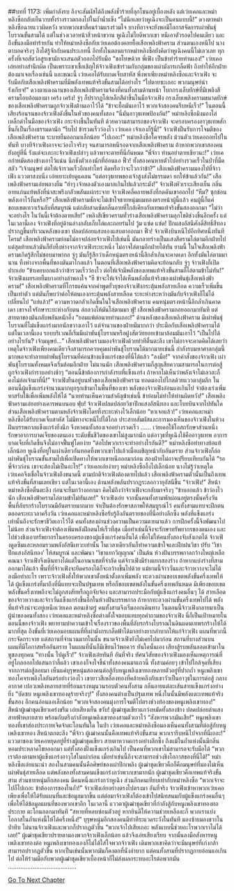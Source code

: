 ##บทที่ 1173: เพิ่มกำลังรบ
ถึงจะสัมผัสได้ถึงพลังชั่วร้ายที่ลุกโชนอยู่เบื้องหลัง แต่เว่ยเคอและหม่าหลิงซือกลับเย็นวาบทั้งร่างราวตกลงไปในถ้ำน้ำแข็ง
“ไม่นึกเลยว่าหูเฉิงจะเป็นคนแบบนี้!”
ดวงตาหม่าหลิงซือฉายแววผิดหวัง
หากพวกเขาสี่คนร่วมแรงร่วมใจ บางทีอาจจะยังพอมีโอกาสจัดการเผ่าพันธุ์โบราณขั้นสามได้ แต่ในช่วงเวลาหน้าสิ่วหน้าขวาน หูเฉิงไม่ไยดีพวกเขา หนีเอาตัวรอดไปคนเดียว และถึงขั้นลงมือทำร้ายกัน ทำให้หม่าหลิงซือกับเว่ยเคอต้องคอยยื้อเสือเพลิงฟ้าคราม ส่วนตนเองหนีไป
นางตาบอดจริงๆ ถึงได้รู้จักกับคนประเภทนี้ อีกทั้งในตอนแรกหม่าหลิงซือยังคิดว่าหูเฉิงคนนี้ไม่เลวเลย ทุกครั้งที่เจอสัตว์อสูรเขามักจะเสนอตัวออกไปรับมือ
“ขอโทษด้วย พี่เฟิง เป็นข้าทำร้ายท่านเอง!”
เว่ยเคอเอ่ยอย่างสำนึกผิด เป็นเพราะเขาเชื้อเชิญให้จ้าวเฟิงเข้าร่วมกับกลุ่มของเผ่ามังกรเกล็ดฟ้า ถึงทำให้อีกฝ่ายต้องมาเจอเรื่องเช่นนี้
และขณะนี้ เว่ยเคอได้รับบาดเจ็บสาหัส พึ่งพาเพียงหม่าหลิงซือและจ้าวเฟิง จะรับมือกับเสือเพลิงฟ้าครามที่มีพลังเทพแท้จริงขั้นสามได้อย่างไร
“ไปตายซะเถอะ พวกมนุษย์น่ารังเกียจ!”
ดวงตาแดงฉานของเสือเพลิงฟ้าครามจ้องที่คนทั้งสามด้านหน้า โบกกรงเล็บยักษ์ที่มีเพลิงสีครามโอบล้อมลงมา
เคร้ง เคร้ง!
จู่ๆ ก็ปรากฏโล่เหล็กสีดำขึ้นในมือจ้าวเฟิง กรงเล็บเพลิงครามขนาดยักษ์ของเสือเพลิงฟ้าครามถูกจ้าวเฟิงต้านเอาไว้ได้
“ข้าจะยื้อมันเอาไว้ พวกเจ้าสองคนรีบหนีเร็ว!”
ในตอนนี้ เสียงร้อนรนของจ้าวเฟิงดังขึ้นในหัวของคนทั้งสอง
“นี่มันอาวุธเทพป้องกัน!”
หม่าหลิงซือมิงมองโล่เหล็กดำในมือของจ้าวเฟิง กระจ่างขึ้นในทันที
ด้วยความสามารถของจ้าวเฟิง จะครอบครองอาวุธเทพสักชิ้นก็เป็นเรื่องธรรมดานัก
“รีบไป ข้ารวดเร็วว่องไว เว่ยเคอ เจ้าเองก็รู้นี่!”
จ้าวเฟิงฝืนรับการโจมตีของเสือเพลิงฟ้าคราม ระบายยิ้มออกมาเล็กน้อย
“ไปเถอะ!”
หม่าหลิงซือโคจรพลัง ม้วนตัวเว่ยเคอถอยไปในทันที
บางทีจ้าวเฟิงอาจจะว่องไวจริงๆ จนสามารถหนีรอดจากเสือเพลิงฟ้าคราม ถ้าหากพวกเขาสองคนยังอยู่ที่นี่ รังแต่จะเกะกะจ้าวเฟิงเปล่าๆ แล้วพาจะตายที่นี่กันหมด
“พี่จ้าว ท่านอย่าตายเชียวนะ!”
เว่ยเคอกำหมัดสองข้างเอาไว้แน่น นึกชังตัวเองนักที่อ่อนแอ
ฟิ้ว!
ทั้งสองคนหายตัวไปอย่างรวดเร็วในป่าที่มืดสลัว
“เจ้ามนุษย์ ต่อให้เจ้ารวดเร็วอีกเท่าไหร่ คิดหรือว่าจะไวกว่าข้า?”
เสือเพลิงฟ้าครามมองไปที่จ้าวเฟิง แววตาสงบนิ่ง เอ่ยเยาะเย้ยดูแคลน
“แต่อาวุธเทพของเจ้าสูงส่งไม่ธรรมดา ยกให้ข้าแล้วกัน!”
เสือเพลิงฟ้าครามเอ่ยพลางยิ้ม
“ฮ่าๆ เจ้าหลงตัวเองมากเกินไปแล้วกระมัง!”
จ้าวเฟิงหัวเราะเสียงเย็น กลิ่นอายแก่นแท้พลังที่น่าสะพรึงกลัวพลันแผ่กระจาย จ้าวเฟิงคลี่คลายพลังที่กดดันเขาออกไป
“หืม? ซุกซ่อนพลังเอาไว้งั้นหรือ?”
เสือเพลิงฟ้าครามชักจะไม่เข้าใจชายหนุ่มผมทองตรงหน้าผู้นี้แล้ว คนผู้นี้ก็แค่ขอบเขตเทวาเร้นลับที่สมบูรณ์ แต่กลับสาดซัดกลิ่นอายที่ใกล้เคียงกับเทพแท้จริงขั้นสองออกมา
“ไม่ว่าจะอย่างไร ในวันนี้เจ้าต้องตายเสีย!”
เพลิงสีเขียวครามทั่วร่างเสือเพลิงฟ้าครามลุกโชติช่วงขึ้นอีกครั้ง
แต่ในเวลานี้เอง จ้าวเฟิงที่อยู่ด้านล่างกลับเก็บโล่และถอยร่นไป
วู้ม แซ่ด แซ่ด!
ปีกแสงอัสนีศักดิ์สิทธิ์สีทองปรากฏขึ้นบริเวณหลังของเขา ปลดปล่อยแสงทองแสบตาออกมา
ฟิ้ว!
จ้าวเฟิงบินหนีไปอีกทิศหนึ่งทันที
โครม!
เสือเพลิงฟ้าครามย่อมไม่อาจปล่อยจ้าวเฟิงไปเช่นนี้ มันกลายร่างเป็นแสงสีครามไล่ตามอีกฝ่ายไป
แต่สุดท้ายแล้วมันก็ยังทิ้งห่างจากจ้าวเฟิงระยะหนึ่ง ไม่อาจไล่ตามอีกฝ่ายได้ทัน
ยามนี้ ในใจเสือเพลิงฟ้าครามเกิดรู้สึกไม่ชอบมาพากล จู่ๆ มันก็รู้สึกว่าเด็กหนุ่มตรงหน้านี้ลึกล้ำเกินจะคาดเดา อีกทั้งมันไล่ตามมานาน ทิ้งห่างจากพื้นที่ของมันมาไกลแล้ว
ในตอนที่เสือเพลิงฟ้าครามคิดจะย้อนกลับ จู่ๆ จ้าวเฟิงก็เปิดปากเอ่ย
“ข้าเคยบอกแล้วว่าข้ารวดเร็วว่องไว ต่อให้เจ้ามีพลังของเทพแท้จริงขั้นสามก็ไล่ตามข้าไม่ทัน!”
จ้าวเฟิงเผยรอยยิ้มบางอย่างลำพองใจ
“ฮึ ข้าจะให้เจ้าได้เห็นพลังที่แท้จริงของเผ่าพันธุ์เสือเพลิงฟ้าคราม!”
เสือเพลิงฟ้าครามที่โกรธแค้นจากคำพูดยั่วยุของจ้าวเฟิงกระตุ้นพลังสายเลือด ความเร็วเพิ่มขึ้นเป็นเท่าตัว
แต่มันก็พบว่าต่อให้ตนเองกระตุ้นพลังสายเลือด ระยะห่างระหว่างมันกับจ้าวเฟิงก็ไม่ได้เปลี่ยนไป
“แย่แล้ว!”
ความหวาดกลัวเกิดขึ้นในใจเสือเพลิงฟ้าคราม คนหนุ่มตรงหน้านี้ลึกล้ำเกินคาดเดา เขาจงใจรักษาระยะห่างกับตน ล่อลวงให้มันไล่ตามมา
ฟู่!
เสือเพลิงฟ้าครามถอยออกมาทันที แต่สายตาของมันกลับพลันหนักอึ้ง
“ยอมแพ้ต่อนายท่านเถอะ!”
ด้านหลังของเสือเพลิงฟ้าคราม มีเผ่าพันธุ์โบราณที่ไม่แข็งแกร่งมากนักขวางเอาไว้ แต่จำนวนของฝ่ายมีมากกว่า ประมือกับเสือเพลิงฟ้าครามได้
แต่ในเวลานี้เอง รอบบริเวณก็เริ่มมีเผ่าพันธุ์โบราณหรือฝูงสัตว์ทยอยเข้ามาล้อมมันเอาไว้
“เป็นไปได้อย่างไรกัน? เจ้ามนุษย์…”
เสือเพลิงฟ้าครามมองจ้าวเฟิงด้วยท่าทีตื่นตะลึง
เขาไม่อาจจะคาดคิดได้เลยว่า เหตุใดจ้าวเฟิงเพียงคนเดียวจึงสามารถควบคุมเผ่าพันธุ์โบราณได้มากมายเช่นนี้ กำลังรบมหาศาลกลุ่มนี้มากพอจะทำลายเผ่าพันธุ์โบราณที่ค่อนข้างแข็งแกร่งของที่นี่ได้แล้ว
“ลงมือ!”
จากคำสั่งของจ้าวเฟิง เผ่าพันธุ์โบราณทั้งหมดจึงเริ่มล้อมอีกฝ่าย
ไม่นานนัก เสือเพลิงฟ้าครามก็สูญเสียความสามารถในการต่อสู้ ถูกจ้าวเฟิงกำราบอย่างช้าๆ
“ตอนนี้ข้าต้องการกำลังรบที่แข็งแกร่ง ถ้าหากไม่เห็นว่าพลังเจ้าไม่เลวละก็ คงไม่ล่อเจ้ามาที่นี่!”
จ้าวเฟิงยืนอยู่บนหัวของเสือเพลิงฟ้าคราม ทอดมองไปไกลด้วยแววตาลุ่มลึก
ในตอนนี้ผู้แข็งแกร่งจำนวนมากบุกรุกเข้ามาในพื้นที่ของเขา พลังของจ้าวเฟิงอ่อนแอเกินไป จำต้องเร่งเพิ่มทาสรับใช้เพื่อเพิ่มพลังให้ได้
“นายท่านเห็นความสำคัญข้าเช่นนี้ ข้าย่อมไม่ทำให้ท่านผิดหวัง!”
เสือเพลิงฟ้าครามเอ่ยอย่างเคารพนบนอบ
ฟุ่บ!
จ้าวเฟิงปลดปล่อยวิชาปีกแสงอัสนีทอง และโบยบินจากไปทันใด
ส่วนเสือเพลิงฟ้าครามตามหลังจ้าวเฟิงโดยทิ้งระยะห่างไว้เล็กน้อย
“หาเจอแล้ว!”
เว่ยเคอและหม่าหลิงซือได้รับบาดเจ็บสาหัส ไม่มีทางจะหนีไปได้ไกล ประสาทสัมผัสและการมองเห็นของจ้าวเฟิงในห้วงฝันบรรพกาลแข็งแกร่งยิ่งนึก จึงหาคนทั้งสองเจออย่างรวดเร็ว
……
เว่ยเคอใช้โอสถรักษาส่วนหนึ่งรักษาอาการบาดเจ็บของตนเอง
ระดับขั้นชีวิตของเขาไม่สูงมากนัก แต่อาวุธที่หูเฉิงใช้คืออาวุธเทพ อาการบาดเจ็บที่เกิดขึ้นจึงไม่อาจฟื้นฟูโดยง่าย
“ต่อไปพวกเราจะทำอย่างไรกันดี?”
หม่าหลิงซือท่าทางท้อแท้เล็กน้อย
หูเฉิงที่อยู่ในเผ่าเดียวกันทอดทิ้งพวกเขาไปแล้วเมื่อเผชิญหน้ากับอันตราย ส่วนจ้าวเฟิงก็ล่อเผ่าพันธุ์โบราณขั้นสามไปเพื่อเปิดทางให้พวกเขาหนีออกมาก่อน สองฝ่ายไม่อาจเปรียบเทียบกันได้
“รอพี่จ้าวก่อน เขาจะต้องไม่เป็นอะไร!”
เว่ยเคอเอ่ยง่ายๆ
หม่าหลิงซืออึ้งไปเล็กน้อย นางไม่รู้ว่าเหตุใดเว่ยเคอจึงเชื่อในจ้าวเฟิงถึงขนาดนี้ ตามปกติจ้าวเฟิงต้องตายไปแล้ว เสือเพลิงฟ้าครามตัวนั้นเป็นถึงเทพแท้จริงขั้นที่สามเลยเชียว
แต่ในเวลานี้เอง ด้านหลังพลันปรากฏระลอกวายุอัสนีขึ้น
“จ้าวเฟิง!”
สีหน้าหม่าหลิงซือตื่นตะลึง ก่อนจะยิ้มกว้างออกมา คิดไม่ถึงว่าจ้าวเฟิงจะกลับมาจริงๆ
“ข้าบอกแล้ว ข้าว่องไวนัก เสือเพลิงฟ้าครามไล่ตามข้าไม่ทันเลย!”
จ้าวเฟิงเอ่ย
จากนั้นคนทั้งสามพักผ่อนอยู่ตรงนั้นครึ่งวัน พื้นที่ลับรกร้างโบราณมีอันตรายมากมาย จำเป็นต้องรักษาสภาพให้สมบูรณ์ไว้
คนทั้งสามแทบจะฝึกตนตลอดระยะเวลาครึ่งวัน
เว่ยเคอและหม่าหลิงซือรับรู้ถึงอันตรายของที่นี่อย่างลึกซึ้ง พลังที่แข็งแกร่งเท่านั้นถึงจะรักษาชีวิตเอาไว้ได้ คนทั้งสองผ่านช่วงความเป็นความตายมาแล้ว การฝึกครั้งนี้จึงพัฒนาไปไม่น้อย
ส่วนจ้าวเฟิงจำต้องเพิ่มพลังฝึกตนให้เร็วที่สุด เมื่อทำเช่นนี้จึงจะรักษาทรัพยากรของตนเอง และไปช่วงชิงเอาทรัพยากรในครอบครองของผู้แข็งแกร่งคนอื่นได้
เพื่อไม่ให้คนทั้งสองจับสังเกตได้ จ้าวเฟิงดูดซึมและหลอมรวมพลังอัสนีเทวะเท่านั้น ในเวลาเดียวกันก็ทำความเข้าใจและฝึกฝนวิชา ปรับ ‘วิชาปีกแสงอัสนีทอง’ ให้สมบูรณ์ และพัฒนา ‘วิชาแยกวิญญาณ’ เป็นต้น
ห้วงฝันบรรพกาลกว้างใหญ่เหลือคณนา จ้าวเฟิงจึงเดินทางได้แต่ในอาณาเขตที่จำกัด แต่จ้าวเฟิงมีร่างแยกสองร่าง ถ้าหากแบ่งร่างที่สามออกมาได้แล้ว พื้นที่ที่จ้าวเฟิงจะยึดครองได้ก็จะกว้างขึ้นไปด้วย
แม้ยามนี้จ้าววั่นและจ้าวหวางจะไม่ได้ลงมือทำอะไร เพราะจ้าวเฟิงสั่งให้พวกเขาตั้งหน้าตั้งตาเพิ่มพลัง ทะลวงผ่านขอบเขตพลังขั้นครึ่งเทพให้ได้
ผู้แข็งแกร่งที่มาถึงที่นี่แทบจะเป็นปฐมเทพ หรือก็ขอบเขตพลังในขั้นครึ่งเทพกันหมด มีเพียงขอบเขตพลังขั้นครึ่งเทพถึงจะไม่ถูกสงสัยหรือถูกจับจ้อง และสามารถประมือกับผู้แข็งแกร่งคนอื่นๆ ได้
สายเลือดของจ้าวหวางและจ้าววั่นแข็งแกร่งขึ้นอีกในห้วงฝันบรรพกาล ถ้าหากทะลวงผ่านขั้นครึ่งเทพไปได้ พลังที่แท้จริงน่าจะอยู่เหนือเว่ยเคอ
ตอนเช้าตรู่ คนทั้งสามจึงเริ่มออกเดินทาง
ในตอนนี้จ้าวเฟิงกลายมาเป็นผู้นำของคนทั้งสอง เว่ยเคอและหม่าหลิงซือต่างตั้งใจตอบแทบทุกคำถามของจ้าวเฟิง
นี่ก็เป็นเป้าหมายในตอนนี้ของจ้าวเฟิง พยายามทำความเข้าใจเรื่องราวของพื้นที่ลับรกร้างโบราณในดินแดนเทพรกร้างให้ได้มากที่สุด ถึงขั้นที่เว่ยเคอมอบแผนที่ที่เผ่ามังกรเกล็ดฟ้าได้มาอย่างยากลำบากให้แก่จ้าวเฟิง
แผนที่พวกนี้กระจัดกระจาย แต่สถานที่จำนวนมากในนั้น ขนาดจ้าวเฟิงยังไม่เคยไปมาก่อน สถานที่บางส่วนบนแผนที่มีโอกาสหรืออันตราย ในแผนที่นั้นก็มีเขียนไว้พอควร
ทันใดนั้นเอง เสียงสู้รบพลันลอดเข้ามาในหูของทุกคน
“ทางนั้น ไปดูเร็ว!”
จ้าวเฟิงเอ่ยทันที
อันที่จริง ทัศนวิสัยของจ้าวเฟิงมองเห็นเหตุการณ์ที่อยู่ไกลออกไปแสนกว่าลี้แล้ว เขาเองก็จงใจชี้นำทั้งสองคนมาแถวนี้
ทั้งสามค่อยๆ เข้าไปใกล้จุดที่เสียงจากการต่อสู้ลอยมา
เห็นแค่บุรุษหนุ่มสองคนต่อสู้กับหนูเพลิงเขาทองหลายตัวอยู่ที่ปากถ้ำ
หนูเพลิงเขาทองโคจรเพลิงโลกันตร์อย่างว่องไว เขายาวสีเหลืองทองที่คล้ายคลึงกับเขาวัวเป็นอาวุธในการต่อสู้
กลางอากาศ เปลวเพลิงหลายสายที่ร้อนแรงหมุนวนรอบตัวคนทั้งสาม กลิ่นอายแต่ละเส้นสายแข็งแกร่งอย่างยิ่ง
“บัดซบ หนูเพลิงเขาทองดุร้ายจริงๆ!”
ทั้งสองคนต่างเป็นปฐมเทพ หนึ่งในนั้นมีพลังแตะเทพแท้จริงขั้นสอง อีกคนอ่อนแอเล็กน้อย
“พวกเจ้าสองคนมุ่งการโจมตีไปตรงช่วงท้องของหนูเพลิงเขาทอง!”
สีหน้าผู้เฒ่าชุดเขียวเคร่งขรึม เอ่ยเสียงเย็น
ขวับ!
ผู้เฒ่าชุดเขียวแกว่งหมัดทั้งสองข้าง ปลดปล่อยลำแสงสายฟ้าหลายสาย พร้อมกับตรึงกำลังหนูเพลิงเขาทองสามตัวเอาไว้
“สังหารพวกมันเสีย!”
หนูเพลิงเขาทองที่เขาส่องประกายเจิดจ้าตะโกนทันใด
ในป่า เว่ยเคอและหม่าหลิงซือมองเห็นคนทั้งสามที่ต่อสู้กับหนูเพลิงเขาทอง สีหน้าตกตะลึง
“พี่จ้าว ผู้เฒ่าคนนั้นคือเทพแท้จริงขั้นสาม พวกเรารีบหนีไปจากที่นี่เถอะ!”
แววตาของเว่ยเคอหยุดอยู่ที่ร่างผู้เฒ่าชุดเขียว สายตาหวาดเกรงอย่างลึกซึ้ง
ถึงแม้ในถ้ำแห่งนั้นมีกลิ่นหอมประหลาดโชยออกมา แต่ทั้งสองฝั่งแข็งแกร่งเกินไป เป็นคนที่พวกเขาไม่สามารถจะรับมือได้
“พวกเราต้องตามหาผู้แข็งแกร่งอาวุโสในเผ่าก่อน เมื่อทำเช่นนี้ถึงจะสามารถช่วงชิงโอกาสของที่นี่ได้!”
หม่าหลิงซือเอ่ยแนะนำ
สองในสามคนนั้นคือศิษย์ของเผ่าปีกเพลิง ผู้เฒ่าชุดเขียวคือก็คือมนุษย์ที่มองไม่เห็นเผ่าพันธุ์สายเลือด
แต่พลังของทั้งสามคนแข็งแกร่งกว่าพวกเขามากนัก ผู้เฒ่าชุดเขียวคือเทพแท้จริงขั้นสาม ส่วนชายหนุ่มอีกสองคน มีคนหนึ่งแกร่งกว่าหูเฉิง ส่วนอีกคนเทียบเท่ากับหม่าหลิงซือ
“พวกเจ้าจะไปก็ไปเถอะ ข้าต้องการของในถ้ำ!”
จ้าวเฟิงเอ่ยอย่างตรงไปตรงมา
อันที่จริง จ้าวเฟิงเข้าหาพวกเว่ยเคอเพียงเพื่อให้ได้รับแผนที่และข้อมูลมากขึ้น แต่ต่อมาจ้าวเฟิงก็ต้องเข้าไปสนิทสนมกับผู้แข็งแกร่งคนอื่นๆ เพื่อให้ได้ข้อมูลแผนที่ของพวกเขาอีก
ในเวลานี้ แววตาผู้เฒ่าชุดเขียวที่กำลังสู้กับหนูเพลิงเขาทองทอประกาย ตะโกนออกมาทันที “สหายที่หลบซ่อนตัวอยู่ หากยินดีให้ความช่วยเหลือละก็ พวกเราแบ่งโอกาสในถ้ำแห่งนี้ให้ได้ครึ่งหนึ่ง!”
บุรุษหนุ่มอีกสองคนมีท่าทีระแวดระวังในทันที มองซ้ายมองขวาในป่าทึบ
ไม่นานจ้าวเฟิงและพวกก็ปรากฏตัวขึ้น
“พวกเจ้าไปเสียเถอะ พลังแบบนี้ช่วยอะไรพวกเราไม่ได้เลย!”
ผู้เฒ่าชุดเขียวปรายตามองพวกจ้าวเฟิงเล็กน้อย แล้วจึงเอ่ยเสียงเรียบ จากนั้นลงมือสังหารหนูเพลิงเขาทองต่อ
หนูเพลิงเขาทองเองก็ไม่ได้ใส่ใจพวกจ้าวเฟิง เดิมพวกเขาคิดว่าจะมีมนุษย์ที่เก่งกล้าสามารถปรากฏตัวขึ้น หากเป็นเช่นนั้นพวกมันก็คงตกที่นั่งลำบาก
แต่คนทั้งสามที่ปรากฏกายอ่อนแอเกินไป ต่อให้ร่วมมือกับพวกผู้เฒ่าชุดเขียวเบื้องหน้าก็ไม่ส่งผลกระทบอะไรต่อพวกมัน
…………………………………


[Go To Next Chapter]( ./30.md)